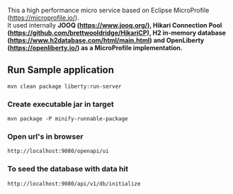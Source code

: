 This a high performance micro service based on Eclipse MicroProfile (https://microprofile.io/).  
It used internally 
    **JOOQ (https://www.jooq.org/), 
    Hikari Connection Pool (https://github.com/brettwooldridge/HikariCP), 
    H2 in-memory database (https://www.h2database.com/html/main.html) and 
    OpenLiberty (https://openliberty.io/) as a MicroProfile implementation.**


## Run Sample application
    mvn clean package liberty:run-server
    
### Create executable jar in target    
    mvn package -P minify-runnable-package

### Open url's in browser
    http://localhost:9080/openapi/ui

### To seed the database with data hit 
    http://localhost:9080/api/v1/db/initialize
